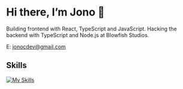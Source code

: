 # Hi there, I’m Jono 👋

Building frontend with React, TypeScript and JavaScript. Hacking the backend with TypeScript and Node.js at Blowfish Studios.

E: jonocdev@gmail.com

## Skills

[![My Skills](https://skillicons.dev/icons?i=js,react,angular,nodejs,html,css,sass,postgres,git,bootstrap,vscode)](https://skillicons.dev)
